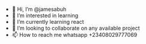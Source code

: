 - 👋 Hi, I’m @jamesabuh
- 👀 I’m interested in learning
- 🌱 I’m currently learning react
- 💞️ I’m looking to collaborate on any available project
- 📫 How to reach me whatsapp +23408029777069

<!---
jamesabuh/jamesabuh is a ✨ special ✨ repository because its `README.md` (this file) appears on your GitHub profile.
You can click the Preview link to take a look at your changes.
--->
